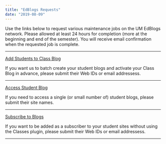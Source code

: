 ```yaml
---
title: "EdBlogs Requests"
date: "2019-08-09"
---
```


Use the links below to request various maintenance jobs on the UM EdBlogs network. Please allowed at least 24 hours for completion (more at the beginning and end of the semester). You will receive email confirmation when the requested job is complete.

* * *

[Add Students to Class Blog](https://forms.office.com/Pages/ResponsePage.aspx?id=MMmpabsdMEa91dKLj2gKrlUjk9CHoEBEtUWxGTenbO1UMk05MDBUQjRBUjdCUlJWV0dZREkxSFlaSSQlQCN0PWcu)

If you want us to batch create your student blogs and activate your Class Blog in advance, please submit their Web IDs or email addressess.

* * *

[Access Student Blog](https://forms.office.com/Pages/ResponsePage.aspx?id=MMmpabsdMEa91dKLj2gKrlUjk9CHoEBEtUWxGTenbO1UQjdQVk1EMDk2MUxEMVM0QlRaRDdHVktQOSQlQCN0PWcu)

If you need to access a single (or small number of) student blogs, please submit their site names.

* * *

[Subscribe to Blogs](https://forms.office.com/Pages/ResponsePage.aspx?id=MMmpabsdMEa91dKLj2gKrlUjk9CHoEBEtUWxGTenbO1UQ0NXS0g3MEFLV0NCV1JFV0gwUUdIQVRDWCQlQCN0PWcu)

If you want to be added as a subscriber to your student sites without using the Classes plugin, please submit their Web IDs or email addressess.

* * *

